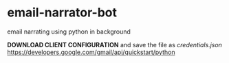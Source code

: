 # email-narrator-bot
email narrating using python in background

<b>DOWNLOAD CLIENT CONFIGURATION</b> and save the file as <i>credentials.json</i>
<br>
https://developers.google.com/gmail/api/quickstart/python

